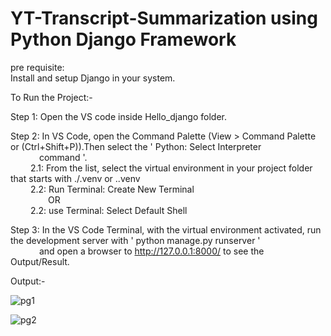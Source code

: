 # YT-Transcript-Summarization using Python Django Framework    
pre requisite:  
Install and setup Django in your system.  
  
To Run the Project:-  
  
Step 1: Open the VS code inside Hello_django folder.  
  
Step 2: In VS Code, open the Command Palette (View > Command Palette or (Ctrl+Shift+P)).Then select the ' Python: Select Interpreter   
&emsp;&emsp;&emsp; command '.      
&emsp;&emsp; 2.1: From the list, select the virtual environment in your project folder that starts with ./.venv or .\.venv  
&emsp;&emsp; 2.2: Run Terminal: Create New Terminal   
&emsp;&emsp;&emsp;&emsp; OR   
&emsp;&emsp; 2.2: use Terminal: Select Default Shell  
  
Step 3: In the VS Code Terminal, with the virtual environment activated, run the development server with ' python manage.py runserver '  
&emsp;&emsp;&emsp; and open a browser to http://127.0.0.1:8000/ to see the Output/Result.    
              
            
              
Output:-  
  
  
  ![pg1](https://user-images.githubusercontent.com/78201104/208605131-e5e22cb6-15d5-4b66-888e-e9edcc2f2379.JPG)
  
  
  ![pg2](https://user-images.githubusercontent.com/78201104/208605228-dc139fe9-6b93-4cef-b6eb-1938761ea4d3.JPG)

    
